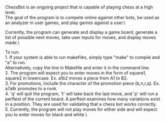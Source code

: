 ChessBot is an ongoing project that is capable of playing chess at a high level.\
The goal of the program is to compete online against other bots, be used as an analyzer in user games, and play games against a user.\\

Currently, the program can generate and display a game board, generate a list of possible next moves, take user inputs for moves, and display moves made.\\

To run:\
    1. If your system is able to run makefiles, simply type "make" to compile and "a" to run.\
        Alternatively, copy the line in Makefile and enter it in the command line.\
    2. The program will expect you to enter moves in the form of square1, square2 in lowercase. Ex. a1b2 moves a piece from A1 to B2.\
    3. For promotions, include the character of the promotion piece (b,n,r,q). Ex. a7a8r promotes to a rook.\
    4. 'q' will quit the program, 't' will take back the last move, and 'p' will run a perftest of the current board. A perftest examines how many variations exist in a position. They are used for validating that a chess bot works correctly.\
    5. Currently, the program will not play moves for either side and will expect you to enter moves for black and white.\
